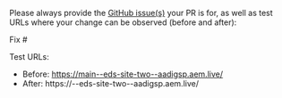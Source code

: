 Please always provide the [GitHub issue(s)](../issues) your PR is for, as well as test URLs where your change can be observed (before and after):

Fix #<gh-issue-id>

Test URLs:
- Before: https://main--eds-site-two--aadigsp.aem.live/
- After: https://<branch>--eds-site-two--aadigsp.aem.live/
